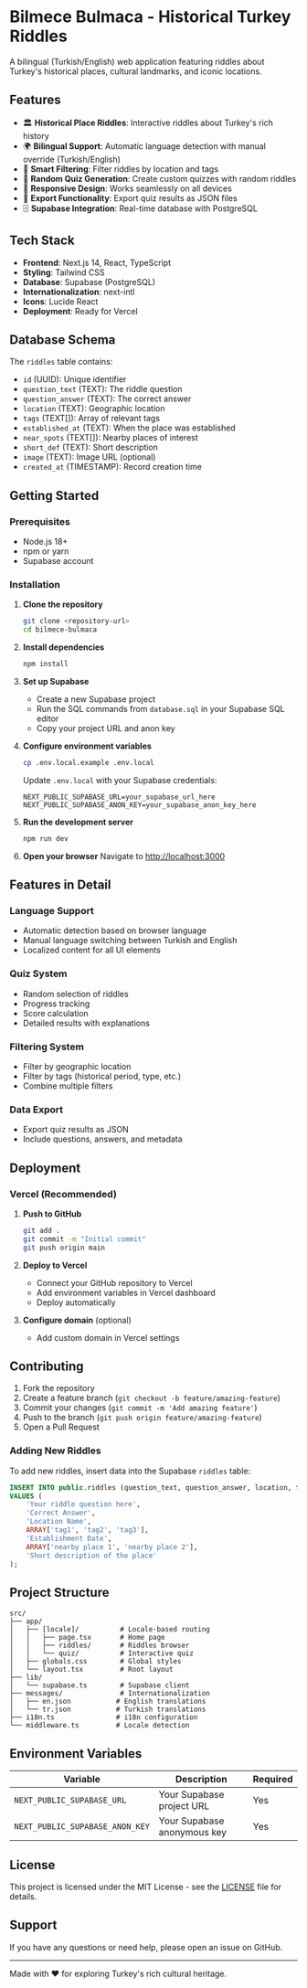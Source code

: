 # Bilmece Bulmaca - Historical Turkey Riddles

A bilingual (Turkish/English) web application featuring riddles about Turkey's historical places, cultural landmarks, and iconic locations.

## Features

- 🏛️ **Historical Place Riddles**: Interactive riddles about Turkey's rich history
- 🌍 **Bilingual Support**: Automatic language detection with manual override (Turkish/English)
- 🎯 **Smart Filtering**: Filter riddles by location and tags
- 🎲 **Random Quiz Generation**: Create custom quizzes with random riddles
- 📱 **Responsive Design**: Works seamlessly on all devices
- 💾 **Export Functionality**: Export quiz results as JSON files
- 🗄️ **Supabase Integration**: Real-time database with PostgreSQL

## Tech Stack

- **Frontend**: Next.js 14, React, TypeScript
- **Styling**: Tailwind CSS
- **Database**: Supabase (PostgreSQL)
- **Internationalization**: next-intl
- **Icons**: Lucide React
- **Deployment**: Ready for Vercel

## Database Schema

The `riddles` table contains:
- `id` (UUID): Unique identifier
- `question_text` (TEXT): The riddle question
- `question_answer` (TEXT): The correct answer
- `location` (TEXT): Geographic location
- `tags` (TEXT[]): Array of relevant tags
- `established_at` (TEXT): When the place was established
- `near_spots` (TEXT[]): Nearby places of interest
- `short_def` (TEXT): Short description
- `image` (TEXT): Image URL (optional)
- `created_at` (TIMESTAMP): Record creation time

## Getting Started

### Prerequisites

- Node.js 18+ 
- npm or yarn
- Supabase account

### Installation

1. **Clone the repository**
   ```bash
   git clone <repository-url>
   cd bilmece-bulmaca
   ```

2. **Install dependencies**
   ```bash
   npm install
   ```

3. **Set up Supabase**
   - Create a new Supabase project
   - Run the SQL commands from `database.sql` in your Supabase SQL editor
   - Copy your project URL and anon key

4. **Configure environment variables**
   ```bash
   cp .env.local.example .env.local
   ```
   
   Update `.env.local` with your Supabase credentials:
   ```
   NEXT_PUBLIC_SUPABASE_URL=your_supabase_url_here
   NEXT_PUBLIC_SUPABASE_ANON_KEY=your_supabase_anon_key_here
   ```

5. **Run the development server**
   ```bash
   npm run dev
   ```

6. **Open your browser**
   Navigate to [http://localhost:3000](http://localhost:3000)

## Features in Detail

### Language Support
- Automatic detection based on browser language
- Manual language switching between Turkish and English
- Localized content for all UI elements

### Quiz System
- Random selection of riddles
- Progress tracking
- Score calculation
- Detailed results with explanations

### Filtering System
- Filter by geographic location
- Filter by tags (historical period, type, etc.)
- Combine multiple filters

### Data Export
- Export quiz results as JSON
- Include questions, answers, and metadata

## Deployment

### Vercel (Recommended)

1. **Push to GitHub**
   ```bash
   git add .
   git commit -m "Initial commit"
   git push origin main
   ```

2. **Deploy to Vercel**
   - Connect your GitHub repository to Vercel
   - Add environment variables in Vercel dashboard
   - Deploy automatically

3. **Configure domain** (optional)
   - Add custom domain in Vercel settings

## Contributing

1. Fork the repository
2. Create a feature branch (`git checkout -b feature/amazing-feature`)
3. Commit your changes (`git commit -m 'Add amazing feature'`)
4. Push to the branch (`git push origin feature/amazing-feature`)
5. Open a Pull Request

### Adding New Riddles

To add new riddles, insert data into the Supabase `riddles` table:

```sql
INSERT INTO public.riddles (question_text, question_answer, location, tags, established_at, near_spots, short_def) 
VALUES (
    'Your riddle question here',
    'Correct Answer',
    'Location Name',
    ARRAY['tag1', 'tag2', 'tag3'],
    'Establishment Date',
    ARRAY['nearby place 1', 'nearby place 2'],
    'Short description of the place'
);
```

## Project Structure

```
src/
├── app/
│   ├── [locale]/          # Locale-based routing
│   │   ├── page.tsx       # Home page
│   │   ├── riddles/       # Riddles browser
│   │   └── quiz/          # Interactive quiz
│   ├── globals.css        # Global styles
│   └── layout.tsx         # Root layout
├── lib/
│   └── supabase.ts        # Supabase client
├── messages/              # Internationalization
│   ├── en.json           # English translations
│   └── tr.json           # Turkish translations
├── i18n.ts               # i18n configuration
└── middleware.ts         # Locale detection
```

## Environment Variables

| Variable | Description | Required |
|----------|-------------|----------|
| `NEXT_PUBLIC_SUPABASE_URL` | Your Supabase project URL | Yes |
| `NEXT_PUBLIC_SUPABASE_ANON_KEY` | Your Supabase anonymous key | Yes |

## License

This project is licensed under the MIT License - see the [LICENSE](LICENSE) file for details.

## Support

If you have any questions or need help, please open an issue on GitHub.

---

Made with ❤️ for exploring Turkey's rich cultural heritage.
